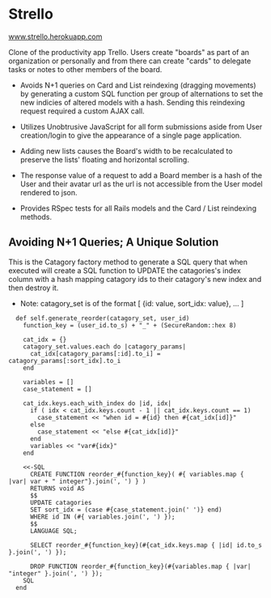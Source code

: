 Strello
=========
www.strello.herokuapp.com

Clone of the productivity app Trello. Users create "boards" as part of an organization or personally and from there can create "cards" to delegate tasks or notes to other members of the board.

  - Avoids N+1 queries on Card and List reindexing (dragging movements) by generating a custom SQL function per group of alternations to set the new indicies of altered models with a hash. Sending this reindexing request required a custom AJAX call.

  - Utilizes Unobtrusive JavaScript for all form submissions aside from User creation/login to give the appearance of a single page application.
  - Adding new lists causes the Board's width to be recalculated to preserve the lists' floating and horizontal scrolling.
  - The response value of a request to add a Board member is a hash of the User and their avatar url as the url is not accessible from the User model rendered to json.
  - Provides RSpec tests for all Rails models and the Card / List reindexing methods.

Avoiding N+1 Queries; A Unique Solution
----

This is the Catagory factory method to generate a SQL query that when executed will create a SQL function to UPDATE the catagories's index column with a hash mapping catagory ids to their catagory's new index and then destroy it.
  - Note: catagory_set is of the format 
    [ {id: value, sort_idx: value}, ... ]

```
  def self.generate_reorder(catagory_set, user_id)
    function_key = (user_id.to_s) + "_" + (SecureRandom::hex 8)
    
    cat_idx = {}
    catagory_set.values.each do |catagory_params|
      cat_idx[catagory_params[:id].to_i] = catagory_params[:sort_idx].to_i
    end
    
    variables = []
    case_statement = []
    
    cat_idx.keys.each_with_index do |id, idx|
      if ( idx < cat_idx.keys.count - 1 || cat_idx.keys.count == 1)
        case_statement << "when id = #{id} then #{cat_idx[id]}"
      else
        case_statement << "else #{cat_idx[id]}"
      end
      variables << "var#{idx}"
    end
    
    <<-SQL
      CREATE FUNCTION reorder_#{function_key}( #{ variables.map { |var| var + " integer"}.join(', ') } )
      RETURNS void AS
      $$
      UPDATE catagories
      SET sort_idx = (case #{case_statement.join(' ')} end)
      WHERE id IN (#{ variables.join(', ') });
      $$ 
      LANGUAGE SQL;
      
      SELECT reorder_#{function_key}(#{cat_idx.keys.map { |id| id.to_s }.join(', ') });
      
      DROP FUNCTION reorder_#{function_key}(#{variables.map { |var| "integer" }.join(', ') });
    SQL
  end
```
